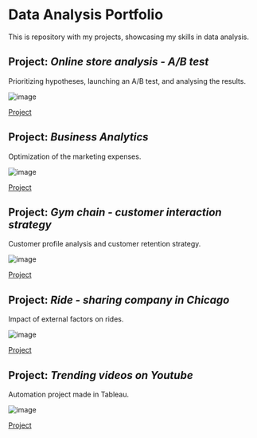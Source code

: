 # Data Analysis Portfolio 

This is repository with my projects, showcasing my skills in data analysis.

## Project: *Online store analysis - A/B test*

Prioritizing hypotheses, launching an A/B test, and analysing the results.

![image](https://user-images.githubusercontent.com/81360033/147442823-2b7b9ff0-c445-4c71-a6d0-8772e2602310.png)

[Project](https://github.com/tonkalicious/PortfolioPracticum100/blob/354f331205185ce631ef12d78707c02d827e6055/AB_testing/README.md)

## Project: *Business Analytics*

Optimization of the marketing expenses.

![image](https://user-images.githubusercontent.com/81360033/147443351-76011e74-4284-4038-997c-bf2dcf351bc0.png)

[Project](https://github.com/tonkalicious/PortfolioPracticum100/blob/ab45038c77313e86848ba6de4f45be5eaf670b52/business_analytics_project/Business%20Analytics%20Project%20.ipynb)

## Project: *Gym chain - customer interaction strategy*

Customer profile analysis and customer retention strategy.

![image](https://user-images.githubusercontent.com/81360033/147443921-19f99294-78e9-4cba-b37e-219e54611fc4.png)

[Project](https://github.com/tonkalicious/PortfolioPracticum100/blob/ab45038c77313e86848ba6de4f45be5eaf670b52/ml_clustering/machine_learning%20and%20clustering.ipynb)

## Project: *Ride - sharing company in Chicago*

Impact of external factors on rides.

![image](https://user-images.githubusercontent.com/81360033/147463349-99aa82f9-b394-4679-a93c-844aa712afc4.png)

[Project](https://github.com/tonkalicious/PortfolioPracticum100/blob/3853457c56a5572ddf66cdb23c70fd0e4cb2093e/Ride-sharing%20Company/README.md)

## Project: *Trending videos on Youtube*

Automation project made in Tableau.

![image](https://user-images.githubusercontent.com/81360033/147444329-0d736250-7b58-4f56-b8ab-a4a97bc6372b.png)

[Project](https://github.com/tonkalicious/PortfolioPracticum100/blob/ab45038c77313e86848ba6de4f45be5eaf670b52/automation_project/Automation%20Project.pdf)

